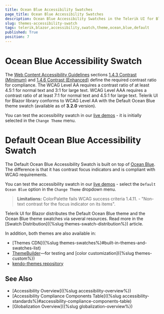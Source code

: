 ```yaml
---
title: Ocean Blue Accessibility Swatches
page_title: Ocean Blue Accessibility Swatches
description: Ocean Blue Accessibility Swatches in the Telerik UI for Blazor suite.
slug: themes-accessibility-swatch
tags: telerik,blazor,accessibility,swatch,theme,ocean,blue,default
published: True
position: 7
---
```


# Ocean Blue Accessibility Swatch

The [Web Content Accessibility Guidelines](https://www.w3.org/TR/WCAG21/) sections [1.4.3 Contrast (Minimum)](https://www.w3.org/TR/WCAG21/#contrast-minimum) and [1.4.6 Contrast (Enhanced)](https://www.w3.org/TR/WCAG21/#contrast-enhanced) define the required contrast ratio for compliance. The WCAG Level AA requires a contrast ratio of at least 4.5:1 for normal text and 3:1 for large text. WCAG Level AAA requires a contrast ratio of at least 7:1 for normal text and 4.5:1 for large text. Telerik UI for Blazor library conforms to WCAG Level AA with the Default Ocean Blue theme swatch (available as of **3.2.0** version).

You can test the accessibility swatch in our [live demos](https://demos.telerik.com/blazor-ui/grid/overview) - it is initially selected in the `Change Theme` menu.

# Default Ocean Blue Accessibility Swatch

The Default Ocean Blue Accessibility Swatch is built on top of [Ocean Blue](#ocean-blue-accessibility-swatch). The difference is that it has contrast focus indicators and is compliant with WCAG requirements.

You can test the accessibility swatch in our [live demos](https://demos.telerik.com/blazor-ui/grid/overview) - select the `Default Ocean Blue` option in the `Change Theme` dropdown menu.

> **Limitations:** ColorPalette fails WCAG success criteria 1.4.11. - "Non-text contrast for the focus indicator on its items".

Telerik UI for Blazor distributes the Default Ocean Blue theme and the Ocean Blue theme swatches via several resources. Read more in the [Swatch Distribution]({%slug themes-swatch-distribution%}) article.

In addition, both themes are also available in:

* [Themes CDN]({%slug themes-swatches%}#built-in-themes-and-swatches-list)
* [ThemeBuilder](https://themebuilderapp.telerik.com)&mdash;for testing and [color customization]({%slug themes-custom%})
* [kendo-themes repository](https://github.com/telerik/kendo-themes)

## See Also

  * [Accessibility Overview]({%slug accessibility-overview%})
  * [Accessibility Compliance Components Table]({%slug accessibility-standards%}#accessibility-compliance-components-table)
  * [Globalization Overview]({%slug globalization-overview%})
